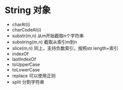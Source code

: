 # String 对象

- charAt(i)
- charCodeAt(i)
- substr(m,n) 从m开始截取n个字符串
- substring(m,n) 截取从索引m到n
- slice(m,n) 同上，支持负数索引，按照str.length+索引
- indexOf
- lastIndexOf
- toUpperCase
- toLowerCase
- replace 可以使用正则
- split 分割字符串
